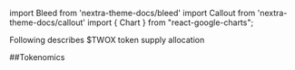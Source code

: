 import Bleed from 'nextra-theme-docs/bleed'
import Callout from 'nextra-theme-docs/callout'
import { Chart } from "react-google-charts";


Following describes $TWOX token supply allocation 

##Tokenomics

<Bleed>
  <Chart
    chartType="PieChart"
    data={[
      [ "Receivers", "Amount" ],
      [ "Sale", 15.60 ],
      [ "Team", 9 ],
      [ "Venture Round", 16.40 ],
      [ "Community", 11.2 ],
      [ "Treasury", 47.80 ]
    ]}
    options={{
      title: "Tokenomics",
      backgroundColor: '#ffffff',
      colors: ['#79F8DB', '#FDBF40', '#027FFF', '#FF1301', '#FBBF42', '#F1EBE2', '#EDE7DB'],
      legend: {textStyle: {color: 'black'}},
      pieHole: 0.6,
      titleTextStyle: { color: 'black' },
    }}
    width={"100%"}
    height={"600px"}
  />
</Bleed>
